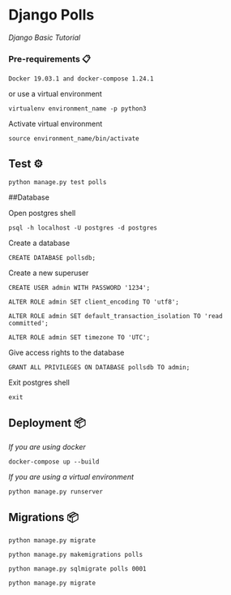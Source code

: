 # Django Polls

_Django Basic Tutorial_

### Pre-requirements 📋

```
Docker 19.03.1 and docker-compose 1.24.1
```

or use a virtual environment

```
virtualenv environment_name -p python3
```

Activate virtual environment

```
source environment_name/bin/activate
```


## Test ⚙️

```
python manage.py test polls
```

##Database 

Open postgres shell
```
psql -h localhost -U postgres -d postgres
```

Create a database
```
CREATE DATABASE pollsdb;
```

Create a new superuser

```
CREATE USER admin WITH PASSWORD '1234';
```

```
ALTER ROLE admin SET client_encoding TO 'utf8';
```

```
ALTER ROLE admin SET default_transaction_isolation TO 'read committed';
```

```
ALTER ROLE admin SET timezone TO 'UTC';
```

Give access rights to the database

```
GRANT ALL PRIVILEGES ON DATABASE pollsdb TO admin;
```

Exit postgres shell

```
exit
```

## Deployment 📦

_If you are using docker_

```
docker-compose up --build
```

_If you are using a virtual environment_

```
python manage.py runserver
```

## Migrations 📦

```
python manage.py migrate
```

```
python manage.py makemigrations polls
```

```
python manage.py sqlmigrate polls 0001
```

```
python manage.py migrate
```

